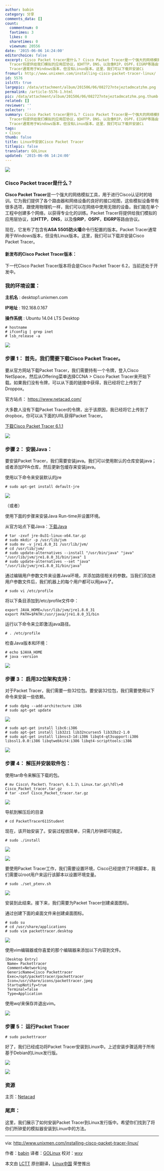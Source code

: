 ```yaml
---
author: babin
category: 分享
comments_data: []
count:
  commentnum: 0
  favtimes: 3
  likes: 0
  sharetimes: 0
  viewnum: 20556
date: '2015-06-06 14:24:00'
editorchoice: false
excerpt: Cisco Packet tracer是什么？ Cisco Packet Tracer是一个强大的网络模拟工具，用于进行Cisco认证时的培训。它为我们提供了各个路由器和网络设备的良好的接口视图，这些模拟设备带有很多选项，跟使用物理机一样，我们可以在网络中使用无限的设备。我们能在单个工程中创建多个网络，以获得专业化的训练。Packet
  Tracer将提供给我们模拟的应用层协议，如HTTP，DNS，以及像RIP，OSPF，EIGRP等路由协议。 现在，它发布了包含有ASA 5505防火墙命令行配置的版本。Packet
  Tracer通常用于Windows版本，但没有Linux版本。这里，我们可以下载并安装Ci
fromurl: http://www.unixmen.com/installing-cisco-packet-tracer-linux/
id: 5576
islctt: true
largepic: /data/attachment/album/201506/06/082727ntejeztadmcatzhm.png
permalink: /article-5576-1.html
pic: /data/attachment/album/201506/06/082727ntejeztadmcatzhm.png.thumb.jpg
related: []
reviewer: ''
selector: ''
summary: Cisco Packet tracer是什么？ Cisco Packet Tracer是一个强大的网络模拟工具，用于进行Cisco认证时的培训。它为我们提供了各个路由器和网络设备的良好的接口视图，这些模拟设备带有很多选项，跟使用物理机一样，我们可以在网络中使用无限的设备。我们能在单个工程中创建多个网络，以获得专业化的训练。Packet
  Tracer将提供给我们模拟的应用层协议，如HTTP，DNS，以及像RIP，OSPF，EIGRP等路由协议。 现在，它发布了包含有ASA 5505防火墙命令行配置的版本。Packet
  Tracer通常用于Windows版本，但没有Linux版本。这里，我们可以下载并安装Ci
tags:
- Cisco
thumb: false
title: Linux中安装Cisco Packet Tracer
titlepic: false
translator: GOLinux
updated: '2015-06-06 14:24:00'
---
```


![](/data/attachment/album/201506/06/082727ntejeztadmcatzhm.png)


### Cisco Packet tracer是什么？


**Cisco Packet Tracer**是一个强大的网络模拟工具，用于进行Cisco认证时的培训。它为我们提供了各个路由器和网络设备的良好的接口视图，这些模拟设备带有很多选项，跟使用物理机一样，我们可以在网络中使用无限的设备。我们能在单个工程中创建多个网络，以获得专业化的训练。Packet Tracer将提供给我们模拟的应用层协议，如**HTTP**，**DNS**，以及像**RIP**，**OSPF**，**EIGRP**等路由协议。


现在，它发布了包含有**ASA 5505防火墙**命令行配置的版本。Packet Tracer通常用于Windows版本，但没有Linux版本。这里，我们可以下载并安装Cisco Packet Tracer。


#### 新发布的Cisco Packet Tracer版本：


下一代Cisco Packet Tracer版本将会是Cisco Packet Tracer 6.2，当前还处于开发中。


### 我的环境设置：


**主机名** : desktop1.unixmen.com


**IP地址** : 192.168.0.167


**操作系统** : Ubuntu 14.04 LTS Desktop



```
# hostname
# ifconfig | grep inet
# lsb_release -a

```

![](/data/attachment/album/201506/06/082727icb3n22z8pj7jl65.png)


### 步骤 1： 首先，我们需要下载Cisco Packet Tracer。


要从官方网站下载Packet Tracer，我们需要持有一个令牌，登入Cisco NetSpace，然后从Offering菜单选择CCNA > Cisco Packet Tracer来开始下载。如果我们没有令牌，可以从下面的链接中获得，我已经将它上传到了Droppox。


官方站点： <https://www.netacad.com/>


大多数人没有下载Packet Tracer的令牌，出于该原因，我已经将它上传到了dropbox，你可以从下面的URL获得Packet Tracer。


[下载Cisco Packet Tracer 6.1.1](https://www.dropbox.com/s/5evz8gyqqvq3o3v/Cisco%20Packet%20Tracer%206.1.1%20Linux.tar.gz?dl=0)


![](/data/attachment/album/201506/06/082728h6imd8qqglf8hk8l.png)


### 步骤 2： 安装Java：


要安装Packet Tracer，我们需要安装java。我们可以使用默认的仓库安装java；或者添加PPA仓库，然后更新包缓存来安装java。


使用以下命令来安装默认的jre



```
# sudo apt-get install default-jre

```

![](/data/attachment/album/201506/06/082728g8yuuouicoouzouc.png)


（或者）


使用下面的步骤来安装Java Run-time并设置环境。


从官方站点下载Java：[下载Java](http://www.oracle.com/technetwork/java/javase/downloads/jre8-downloads-2133155.html)



```
# tar -zxvf jre-8u31-linux-x64.tar.gz
# sudo mkdir -p /usr/lib/jvm
# sudo mv -v jre1.8.0_31 /usr/lib/jvm/
# cd /usr/lib/jvm/
# sudo update-alternatives --install "/usr/bin/java" "java" "/usr/lib/jvm/jre1.8.0_31/bin/java" 1
# sudo update-alternatives --set "java" "/usr/lib/jvm/jre1.8.0_31/bin/java"

```

通过编辑用户参数文件来设置Java环境，并添加路径相关的参数。当我们添加进用户参数文件后，我们机器上的每个用户都可以用java了。



```
# sudo vi /etc/profile

```

将以下条目添加到/etc/profile文件中：



```
export JAVA_HOME=/usr/lib/jvm/jre1.8.0_31
export PATH=$PATH:/usr/java/jre1.8.0_31/bin

```

运行以下命令来立即激活java路径。



```
# . /etc/profile

```

检查Java版本和环境：



```
# echo $JAVA_HOME
# java -version

```

![](/data/attachment/album/201506/06/082728pu22cd42zdd22cuu.png)


### 步骤 3： 启用32位架构支持：


对于Packet Tracer，我们需要一些32位包。要安装32位包，我们需要使用以下命令来安装一些依赖。



```
# sudo dpkg --add-architecture i386
# sudo apt-get update

```

![](/data/attachment/album/201506/06/082729k3a9l7m9kzmlaadf.png)



```
# sudo apt-get install libc6:i386
# sudo apt-get install lib32z1 lib32ncurses5 lib32bz2-1.0
# sudo apt-get install libnss3-1d:i386 libqt4-qt3support:i386 libssl1.0.0:i386 libqtwebkit4:i386 libqt4-scripttools:i386

```

![](/data/attachment/album/201506/06/082729jtdmmww6z3bwe65h.png)


### 步骤 4： 解压并安装软件包：


使用tar命令来解压下载的包。



```
# mv Cisco\ Packet\ Tracer\ 6.1.1\ Linux.tar.gz\?dl\=0 Cisco_Packet_tracer.tar.gz
# tar -zxvf Cisco_Packet_tracer.tar.gz

```

![](/data/attachment/album/201506/06/082729lx26ekz75bw5bnsu.png)


导航到解压后的目录



```
# cd PacketTracer611Student

```

现在，该开始安装了。安装过程很简单，只需几秒钟即可搞定。



```
# sudo ./install

```

![](/data/attachment/album/201506/06/082729kcot4x049z0x4g5t.png)


![](/data/attachment/album/201506/06/082730eoxuzndjnxdcn0ex.png)


要使用Packet Tracer工作，我们需要设置环境，Cisco已经提供了环境脚本，我们需要以root用户来运行该脚本以设置环境变量。



```
# sudo ./set_ptenv.sh

```

![](/data/attachment/album/201506/06/082731thj2ouqhihiphpth.png)


安装到此结束。接下来，我们需要为Packet Tracer创建桌面图标。


通过创建下面的桌面文件来创建桌面图标。



```
# sudo su
# cd /usr/share/applications
# sudo vim packettracer.desktop

```

![](/data/attachment/album/201506/06/082731r228cxuuhnuhyuuu.png)


使用vim编辑器或你喜爱的那个编辑器来添加以下内容到文件。



```
[Desktop Entry]
 Name= Packettracer
 Comment=Networking
 GenericName=Cisco Packettracer
 Exec=/opt/packettracer/packettracer
 Icon=/usr/share/icons/packettracer.jpeg
 StartupNotify=true
 Terminal=false
 Type=Application

```

使用wq!来保存并退出vim。


![](/data/attachment/album/201506/06/082731y6vpdilm0xal6mjv.png)


### 步骤 5： 运行Packet Tracer



```
# sudo packettracer

```

好了，我们已经成功将Packet Tracer安装到Linux中。上述安装步骤适用于所有基于Debian的Linux发行版。


![](/data/attachment/album/201506/06/082732unuhnggknxkdckxd.png)


![](/data/attachment/album/201506/06/082735pdou6zqnn666gqja.png)


### 资源


主页：[Netacad](https://www.netacad.com/)


### 尾声：


这里，我们展示了如何安装Packet Tracer到Linux发行版中。希望你们找到了将你们所钟爱的模拟器安装到Linux中的方法。




---


via: <http://www.unixmen.com/installing-cisco-packet-tracer-linux/>


作者：[babin](http://www.unixmen.com/author/babin/) 译者：[GOLinux](https://github.com/GOLinux) 校对：[wxy](https://github.com/wxy)


本文由 [LCTT](https://github.com/LCTT/TranslateProject) 原创翻译，[Linux中国](http://linux.cn/) 荣誉推出